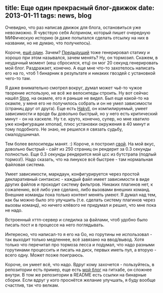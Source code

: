 title: Еще один прекрасный блог-движок
date: 2013-01-11
tags: news, blog
----

Очевидно, что раз написав движок для блога, остановиться уже невозможно. Я
чувствую себя Асприном, который пишет очередную МИФическую историю (я даже
попытался сделать отсылку на них в названии, но не думаю, что получилось).

Короче, [ещë один][1]. Зачем? [Предыдущий][2] тоже генерировал статику и хорошо
при этом назывался, зачем менять? Ну, он тормозил. Скажем, в неудачный момент
(кеш сбросился, етц) он мог 20 секунд генерировать мой блог. Раздражает,
конечно. А еще мне что-то захотелось написать его на го, чтоб 1 бинарник в
результате и никаких гвоздей с установкой чего-то там.

Я даже внимательно смотрел вокруг, думал может чьë-то чужое творение использую,
не всë же велосипеды строить. Ну вот сейчас нашëл [Stog][], на окамле, его я
раньше не видел. Был еще какой-то на окамле, у меня его не получилось собрать и
он не умел зависимости (страниц друг от друга). Еще есть [Hakyll][], он
компилируемый, умеет зависимости и вроде бы довольно быстрый, но у него есть
критический минут - он на хаскеле. Ну т.е. круто, конечно, супер, но мне хватило
уже конфигурации xmonad, плюс установки окружения в 40 минут и тому
подобного. Не знаю, не решился я связать судьбу, смалодушничал.

Тем более велосипеды манят. :) Короче, я построил [свой][1]. На мой вкус,
довольно быстрый - сайт из 250 страниц он рендерит за 0.3 секунды полностью. Еще
0.3 секунды рендерится мой цсс из бутстрапа (подлый тормоз!). Надо сказать, что
на линуксе всë быстрее - там нормальная файловая система.

Умеет зависимости, маркдаун, конфигурируется через простой декларативный
синтаксис - каждый файл имеет зависимости в виде других файлов и проходит
систему фильтров. Никаких плагинов нет, к сожалению, всë либо уже сделано, либо
вызовами внешних команд. Внешние команды пока только контент менять умеют. Я
думал над тем, как бы можно было это улучшить (т.е. сделать систему плагинов
через вызовы команд), но ничего клëвого не придумал и решил, что мне пока не
надо.

Встроенный хттп-сервер и следилка за файлами, чтоб удобно было писать пост и в
процессе на него поглядывать.

Интересно, что написал-то я его на Go, но горутины не использовал - так выходит
только медленнее, всë завязано на ввод/вывод. Хотя только что перечитал про
тормоза лесса и подумал, что надо разными горутинами процессить и писать на
диск, первых иметь пул, а вторую - всего одну. Может позже поиграюсь.

Короче, он умеет всë, что надо. Вдруг кому захочется - пользуйтесь, в
репозитории есть пример, еще есть [мой блог][3] на гитхабе, он сложнее внутри. В
том же репозитории в README есть ссылки на бинарные сборки. Если вдруг у кого
проснëтся желание улучшать, я буду вообще счастлив, так что велкам.

[1]: https://github.com/piranha/gostatic
[2]: https://github.com/piranha/cyrax
[Stog]: http://zoggy.github.com/stog/
[Hakyll]: http://jaspervdj.be/hakyll/
[3]: https://github.com/piranha/solovyov.net
